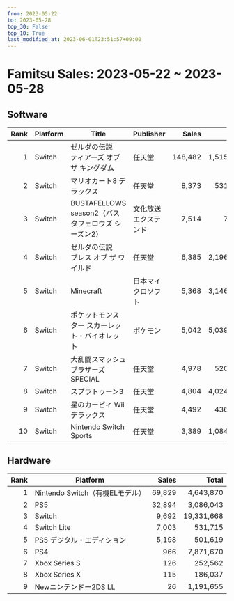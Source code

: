 ```yaml
---
from: 2023-05-22
to: 2023-05-28
top_30: False
top_10: True
last_modified_at: 2023-06-01T23:51:57+09:00
---
```

# Famitsu Sales: 2023-05-22 ~ 2023-05-28
## Software
| Rank | Platform | Title | Publisher | Sales | Total | Rate | New |
| -: | -- | -- | -- | -: | -: | -: | -- |
| 1 | Switch | ゼルダの伝説　ティアーズ オブ ザ キングダム | 任天堂 | 148,482 | 1,515,673 |  |  |
| 2 | Switch | マリオカート8 デラックス | 任天堂 | 8,373 | 531,115 |  |  |
| 3 | Switch | BUSTAFELLOWS season2（バスタフェロウズ シーズン2） | 文化放送エクステンド | 7,514 | 7,514 |  | **New** |
| 4 | Switch | ゼルダの伝説　ブレス オブ ザ ワイルド | 任天堂 | 6,385 | 2,196,076 |  |  |
| 5 | Switch | Minecraft | 日本マイクロソフト | 5,368 | 3,146,828 |  |  |
| 6 | Switch | ポケットモンスター スカーレット・バイオレット | ポケモン | 5,042 | 5,039,337 |  |  |
| 7 | Switch | 大乱闘スマッシュブラザーズ SPECIAL | 任天堂 | 4,978 | 520,365 |  |  |
| 8 | Switch | スプラトゥーン3 | 任天堂 | 4,804 | 4,024,155 |  |  |
| 9 | Switch | 星のカービィ Wii デラックス | 任天堂 | 4,492 | 436,641 |  |  |
| 10 | Switch | Nintendo Switch Sports | 任天堂 | 3,389 | 1,084,836 |  |  |

## Hardware
| Rank | Platform | Sales | Total |
| -: | -- | -: | -: |
| 1 | Nintendo Switch（有機ELモデル） | 69,829 | 4,643,870 |
| 2 | PS5 | 32,894 | 3,086,043 |
| 3 | Switch | 9,692 | 19,331,668 |
| 4 | Switch Lite | 7,003 | 531,715 |
| 5 | PS5 デジタル・エディション | 5,198 | 501,619 |
| 6 | PS4 | 966 | 7,871,670 |
| 7 | Xbox Series S | 126 | 252,562 |
| 8 | Xbox Series X | 115 | 186,037 |
| 9 | Newニンテンドー2DS LL | 26 | 1,191,655 |
